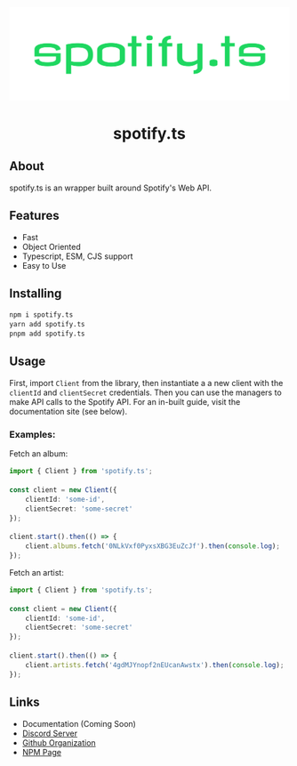 <div align="center">
<img src="https://raw.githubusercontent.com/spotifyts/assets/main/svg/full-nobg.svg">

# spotify.ts

</div>

## About

spotify.ts is an wrapper built around Spotify's Web API.

## Features

-   Fast
-   Object Oriented
-   Typescript, ESM, CJS support
-   Easy to Use

## Installing

```bash
npm i spotify.ts
yarn add spotify.ts
pnpm add spotify.ts
```

## Usage

First, import `Client` from the library, then instantiate a a new client with the `clientId` and `clientSecret` credentials. Then you can use the managers to make API calls to the Spotify API. For an in-built guide, visit the documentation site (see below).

### Examples:

Fetch an album:

```typescript
import { Client } from 'spotify.ts';

const client = new Client({
	clientId: 'some-id',
	clientSecret: 'some-secret'
});

client.start().then(() => {
	client.albums.fetch('0NLkVxf0PyxsXBG3EuZcJf').then(console.log);
});
```

Fetch an artist:

```typescript
import { Client } from 'spotify.ts';

const client = new Client({
	clientId: 'some-id',
	clientSecret: 'some-secret'
});

client.start().then(() => {
	client.artists.fetch('4gdMJYnopf2nEUcanAwstx').then(console.log);
});
```

## Links

-   Documentation (Coming Soon)
-   [Discord Server](https://discord.gg/qchtmGDdFr)
-   [Github Organization](https://github.com/spotifyts)
-   [NPM Page](https://npmjs.com/spotify.ts)
